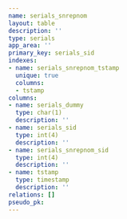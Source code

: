 ```yaml
---
name: serials_snrepnom
layout: table
description: ''
type: serials
app_area: ''
primary_key: serials_sid
indexes:
- name: serials_snrepnom_tstamp
  unique: true
  columns:
  - tstamp
columns:
- name: serials_dummy
  type: char(1)
  description: ''
- name: serials_sid
  type: int(4)
  description: ''
- name: serials_snrepnom_sid
  type: int(4)
  description: ''
- name: tstamp
  type: timestamp
  description: ''
relations: []
pseudo_pk: 
---
```


